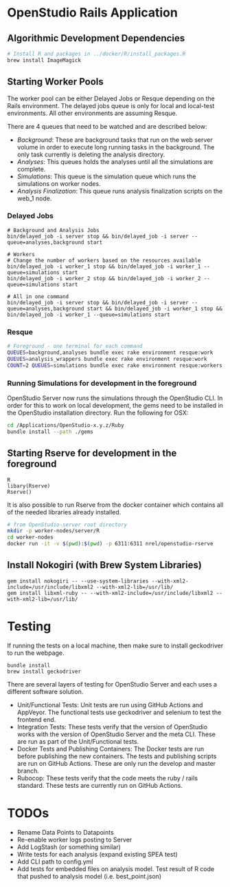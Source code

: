 # OpenStudio Rails Application

## Algorithmic Development Dependencies

```bash
# Install R and packages in ../docker/R/install_packages.R
brew install ImageMagick
```
## Starting Worker Pools

The worker pool can be either Delayed Jobs or Resque depending on the Rails environment. The
delayed jobs queue is only for local and local-test environments. All other environments are 
assuming Resque.

There are 4 queues that need to be watched and are described below:

* *Background*: These are background tasks that run on the web server volume in order to execute long running tasks in the background. The only task currently is deleting the analysis directory.
* *Analyses*: This queues holds the analyses until all the simulations are complete.
* *Simulations*: This queue is the simulation queue which runs the simulations on worker nodes.
* *Analysis Finalization*: This queue runs analysis finalization scripts on the web_1 node.
 
### Delayed Jobs

```
# Background and Analysis Jobs
bin/delayed_job -i server stop && bin/delayed_job -i server --queue=analyses,background start

# Workers
# Change the number of workers based on the resources available
bin/delayed_job -i worker_1 stop && bin/delayed_job -i worker_1 --queue=simulations start
bin/delayed_job -i worker_2 stop && bin/delayed_job -i worker_2 --queue=simulations start

# All in one command
bin/delayed_job -i server stop && bin/delayed_job -i server --queue=analyses,background start && bin/delayed_job -i worker_1 stop && bin/delayed_job -i worker_1 --queue=simulations start
```

### Resque

```bash
# Foreground - one terminal for each command
QUEUES=background,analyses bundle exec rake environment resque:work
QUEUES=analysis_wrappers bundle exec rake environment resque:work
COUNT=2 QUEUES=simulations bundle exec rake environment resque:workers
```

### Running Simulations for development in the foreground

OpenStudio Server now runs the simulations through the OpenStudio CLI. In order for this to work on local development,
the gems need to be installed in the OpenStudio installation directory. Run the following for OSX:

```bash
cd /Applications/OpenStudio-x.y.z/Ruby
bundle install --path ./gems
```

## Starting Rserve for development in the foreground

```
R
libary(Rserve)
Rserve()
```

It is also possible to run Rserve from the docker container which contains all of the needed 
libraries already installed.

```bash
# from OpenStudio-server root directory
mkdir -p worker-nodes/server/R
cd worker-nodes
docker run -it -v $(pwd):$(pwd) -p 6311:6311 nrel/openstudio-rserve
```

## Install Nokogiri (with Brew System Libraries)

```
gem install nokogiri -- --use-system-libraries --with-xml2-include=/usr/include/libxml2 --with-xml2-lib=/usr/lib/
gem install libxml-ruby -- --with-xml2-include=/usr/include/libxml2 --with-xml2-lib=/usr/lib/
```

# Testing

If running the tests on a local machine, then make sure to install geckodriver to run the webpage.

```
bundle install
brew install geckodriver
```

There are several layers of testing for OpenStudio Server and each uses a different software solution.

* Unit/Functional Tests: Unit tests are run using GitHub Actions and AppVeyor. The functional tests use geckodriver and 
selenium to test the frontend end.
* Integration Tests: These tests verify that the version of OpenStudio works with the version of OpenStudio Server and
the meta CLI. These are run as part of the Unit/Functional tests.
* Docker Tests and Publishing Containers: The Docker tests are run before publishing the new containers. The tests and 
publishing scripts are run on GitHub Actions. These are only run the develop and master branch.
* Rubocop: These tests verify that the code meets the ruby / rails standard. These tests are currently run on GitHub Actions.
 
# TODOs

* Rename Data Points to Datapoints
* Re-enable worker logs posting to Server
* Add LogStash (or something similar)
* Write tests for each analysis (expand existing SPEA test)
* Add CLI path to config.yml
* Add tests for embedded files on analysis model. Test result of R code that pushed to analysis model (i.e. best_point.json)
